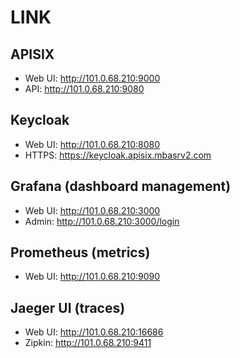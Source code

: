 # LINK
## APISIX
- Web UI: http://101.0.68.210:9000
- API: http://101.0.68.210:9080
## Keycloak
- Web UI: http://101.0.68.210:8080
- HTTPS: https://keycloak.apisix.mbasrv2.com
## Grafana (dashboard management)
- Web UI: http://101.0.68.210:3000
- Admin: http://101.0.68.210:3000/login
## Prometheus (metrics)
- Web UI: http://101.0.68.210:9090
## Jaeger UI (traces)
- Web UI: http://101.0.68.210:16686
- Zipkin: http://101.0.68.210:9411
